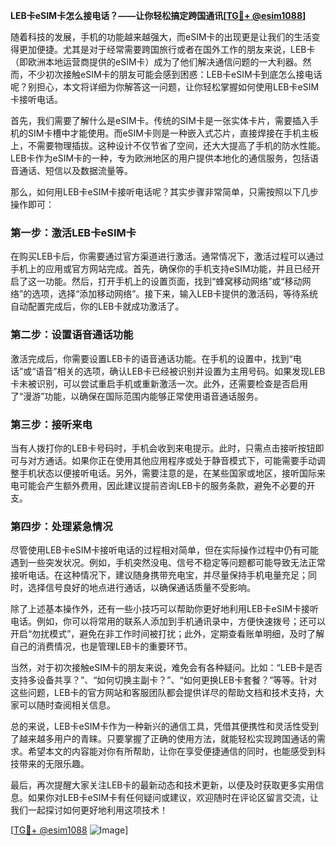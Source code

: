 **LEB卡eSIM卡怎么接电话？——让你轻松搞定跨国通讯[[TG💪+ @esim1088](https://t.me/s/esim1088)]**

随着科技的发展，手机的功能越来越强大，而eSIM卡的出现更是让我们的生活变得更加便捷。尤其是对于经常需要跨国旅行或者在国外工作的朋友来说，LEB卡（即欧洲本地运营商提供的eSIM卡）成为了他们解决通信问题的一大利器。然而，不少初次接触eSIM卡的朋友可能会感到困惑：LEB卡eSIM卡到底怎么接电话呢？别担心，本文将详细为你解答这一问题，让你轻松掌握如何使用LEB卡eSIM卡接听电话。

首先，我们需要了解什么是eSIM卡。传统的SIM卡是一张实体卡片，需要插入手机的SIM卡槽中才能使用。而eSIM卡则是一种嵌入式芯片，直接焊接在手机主板上，不需要物理插拔。这种设计不仅节省了空间，还大大提高了手机的防水性能。LEB卡作为eSIM卡的一种，专为欧洲地区的用户提供本地化的通信服务，包括语音通话、短信以及数据流量等。

那么，如何用LEB卡eSIM卡接听电话呢？其实步骤非常简单，只需按照以下几步操作即可：

### 第一步：激活LEB卡eSIM卡

在购买LEB卡后，你需要通过官方渠道进行激活。通常情况下，激活过程可以通过手机上的应用或官方网站完成。首先，确保你的手机支持eSIM功能，并且已经开启了这一功能。然后，打开手机上的设置页面，找到“蜂窝移动网络”或“移动网络”的选项，选择“添加移动网络”。接下来，输入LEB卡提供的激活码，等待系统自动配置完成后，你的LEB卡就成功激活了。

### 第二步：设置语音通话功能

激活完成后，你需要设置LEB卡的语音通话功能。在手机的设置中，找到“电话”或“语音”相关的选项，确认LEB卡已经被识别并设置为主用号码。如果发现LEB卡未被识别，可以尝试重启手机或重新激活一次。此外，还需要检查是否启用了“漫游”功能，以确保在国际范围内能够正常使用语音通话服务。

### 第三步：接听来电

当有人拨打你的LEB卡号码时，手机会收到来电提示。此时，只需点击接听按钮即可与对方通话。如果你正在使用其他应用程序或处于静音模式下，可能需要手动调整手机状态以便接听电话。另外，需要注意的是，在某些国家或地区，接听国际来电可能会产生额外费用，因此建议提前咨询LEB卡的服务条款，避免不必要的开支。

### 第四步：处理紧急情况

尽管使用LEB卡eSIM卡接听电话的过程相对简单，但在实际操作过程中仍有可能遇到一些突发状况。例如，手机突然没电、信号不稳定等问题都可能导致无法正常接听电话。在这种情况下，建议随身携带充电宝，并尽量保持手机电量充足；同时，选择信号良好的地点进行通话，以确保通话质量不受影响。

除了上述基本操作外，还有一些小技巧可以帮助你更好地利用LEB卡eSIM卡接听电话。例如，你可以将常用的联系人添加到手机通讯录中，方便快速拨号；还可以开启“勿扰模式”，避免在非工作时间被打扰；此外，定期查看账单明细，及时了解自己的消费情况，也是管理LEB卡的重要环节。

当然，对于初次接触eSIM卡的朋友来说，难免会有各种疑问。比如：“LEB卡是否支持多设备共享？”、“如何切换主副卡？”、“如何更换LEB卡套餐？”等等。针对这些问题，LEB卡的官方网站和客服团队都会提供详尽的帮助文档和技术支持，大家可以随时查阅相关信息。

总的来说，LEB卡eSIM卡作为一种新兴的通信工具，凭借其便携性和灵活性受到了越来越多用户的青睐。只要掌握了正确的使用方法，就能轻松实现跨国通话的需求。希望本文的内容能对你有所帮助，让你在享受便捷通信的同时，也能感受到科技带来的无限乐趣。

最后，再次提醒大家关注LEB卡的最新动态和技术更新，以便及时获取更多实用信息。如果你对LEB卡eSIM卡有任何疑问或建议，欢迎随时在评论区留言交流，让我们一起探讨如何更好地利用这项技术！

[[TG💪+ @esim1088](https://t.me/s/esim1088) ![Image](https://i.postimg.cc/4NQfJmqS/Snipaste-2025-05-13-00-14-12.png)]
